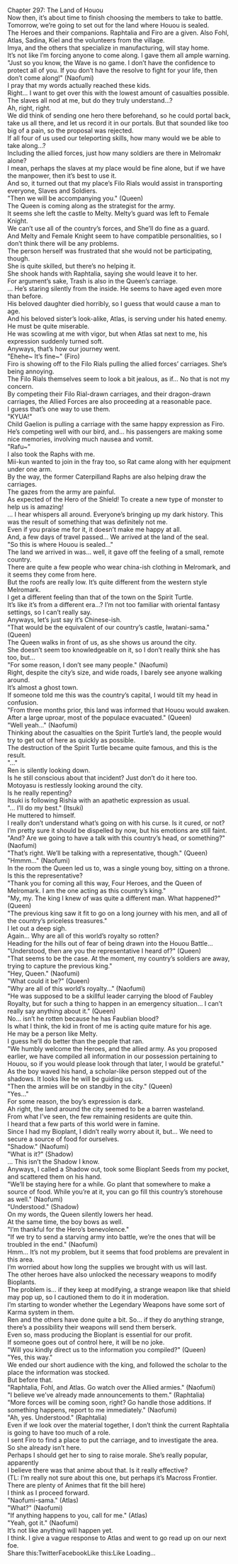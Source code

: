 <br/>
Chapter 297: The Land of Houou<br/>
Now then, it’s about time to finish choosing the members to take to battle.<br/>
Tomorrow, we’re going to set out for the land where Houou is sealed.<br/>
The Heroes and their companions. Raphtalia and Firo are a given. Also Fohl, Atlas, Sadina, Kiel and the volunteers from the village.<br/>
Imya, and the others that specialize in manufacturing, will stay home.<br/>
It’s not like I’m forcing anyone to come along. I gave them all ample warning.<br/>
"Just so you know, the Wave is no game. I don’t have the confidence to protect all of you. If you don’t have the resolve to fight for your life, then don’t come along!" (Naofumi)<br/>
I pray that my words actually reached these kids.<br/>
Right… I want to get over this with the lowest amount of casualties possible.<br/>
The slaves all nod at me, but do they truly understand…?<br/>
Ah, right, right.<br/>
We did think of sending one hero there beforehand, so he could portal back, take us all there, and let us record it in our portals. But that sounded like too big of a pain, so the proposal was rejected.<br/>
If all four of us used our teleporting skills, how many would we be able to take along…?<br/>
Including the allied forces, just how many soldiers are there in Melromakr alone?<br/>
I mean, perhaps the slaves at my place would be fine alone, but if we have the manpower, then it’s best to use it.<br/>
And so, it turned out that my place’s Filo Rials would assist in transporting everyone, Slaves and Soldiers.<br/>
"Then we will be accompanying you." (Queen)<br/>
The Queen is coming along as the strategist for the army.<br/>
It seems she left the castle to Melty. Melty’s guard was left to Female Knight.<br/>
We can’t use all of the country’s forces, and She’ll do fine as a guard.<br/>
And Melty and Female Knight seem to have compatible personalities, so I don’t think there will be any problems.<br/>
The person herself was frustrated that she would not be participating, though.<br/>
She is quite skilled, but there’s no helping it.<br/>
She shook hands with Raphtalia, saying she would leave it to her.<br/>
For argument’s sake, Trash is also in the Queen’s carriage.<br/>
… He’s staring silently from the inside. He seems to have aged even more than before.<br/>
His beloved daughter died horribly, so I guess that would cause a man to age.<br/>
And his beloved sister’s look-alike, Atlas, is serving under his hated enemy. He must be quite miserable.<br/>
He was scowling at me with vigor, but when Atlas sat next to me, his expression suddenly turned soft.<br/>
Anyways, that’s how our journey went.<br/>
"Ehehe~ It’s fine~" (Firo)<br/>
Firo is showing off to the Filo Rials pulling the allied forces’ carriages. She’s being annoying.<br/>
The Filo Rials themselves seem to look a bit jealous, as if… No that is not my concern.<br/>
By competing their Filo Rial-drawn carriages, and their dragon-drawn carriages, the Allied Forces are also proceeding at a reasonable pace.<br/>
I guess that’s one way to use them.<br/>
"KYUA!"<br/>
Child Gaelion is pulling a carriage with the same happy expression as Firo. He’s competing well with our bird, and… his passengers are making some nice memories, involving much nausea and vomit.<br/>
"Rafu~"<br/>
I also took the Raphs with me.<br/>
Mii-kun wanted to join in the fray too, so Rat came along with her equipment under one arm.<br/>
By the way, the former Caterpilland Raphs are also helping draw the carriages.<br/>
The gazes from the army are painful.<br/>
As expected of the Hero of the Shield! To create a new type of monster to help us is amazing!<br/>
… I hear whispers all around. Everyone’s bringing up my dark history. This was the result of something that was definitely not me.<br/>
Even if you praise me for it, it doesn’t make me happy at all.<br/>
And, a few days of travel passed… We arrived at the land of the seal.<br/>
"So this is where Houou is sealed…"<br/>
The land we arrived in was… well, it gave off the feeling of a small, remote country.<br/>
There are quite a few people who wear china-ish clothing in Melromark, and it seems they come from here.<br/>
But the roofs are really low. It’s quite different from the western style Melromark.<br/>
I get a different feeling than that of the town on the Spirit Turtle.<br/>
It’s like it’s from a different era…? I’m not too familiar with oriental fantasy settings, so I can’t really say.<br/>
Anyways, let’s just say it’s Chinese-ish.<br/>
"That would be the equivalent of our country’s castle, Iwatani-sama." (Queen)<br/>
The Queen walks in front of us, as she shows us around the city.<br/>
She doesn’t seem too knowledgeable on it, so I don’t really think she has too, but…<br/>
"For some reason, I don’t see many people." (Naofumi)<br/>
Right, despite the city’s size, and wide roads, I barely see anyone walking around.<br/>
It’s almost a ghost town.<br/>
If someone told me this was the country’s capital, I would tilt my head in confusion.<br/>
"From three months prior, this land was informed that Houou would awaken. After a large uproar, most of the populace evacuated." (Queen)<br/>
"Well yeah…" (Naofumi)<br/>
Thinking about the casualties on the Spirit Turtle’s land, the people would try to get out of here as quickly as possible.<br/>
The destruction of the Spirit Turtle became quite famous, and this is the result.<br/>
"…"<br/>
Ren is silently looking down.<br/>
Is he still conscious about that incident? Just don’t do it here too.<br/>
Motoyasu is restlessly looking around the city.<br/>
Is he really repenting?<br/>
Itsuki is following Rishia with an apathetic expression as usual.<br/>
"… I’ll do my best." (Itsuki)<br/>
He muttered to himself.<br/>
I really don’t understand what’s going on with his curse. Is it cured, or not?<br/>
I’m pretty sure it should be dispelled by now, but his emotions are still faint.<br/>
"And? Are we going to have a talk with this country’s head, or something?" (Naofumi)<br/>
"That’s right. We’ll be talking with a representative, though." (Queen)<br/>
"Hmmm…" (Naofumi)<br/>
In the room the Queen led us to, was a single young boy, sitting on a throne.<br/>
Is this the representative?<br/>
"Thank you for coming all this way, Four Heroes, and the Queen of Melromark. I am the one acting as this country’s king."<br/>
"My, my. The king I knew of was quite a different man. What happened?" (Queen)<br/>
"The previous king saw it fit to go on a long journey with his men, and all of the country’s priceless treasures."<br/>
I let out a deep sigh.<br/>
Again… Why are all of this world’s royalty so rotten?<br/>
Heading for the hills out of fear of being drawn into the Houou Battle…<br/>
"Understood, then are you the representative I heard of?" (Queen)<br/>
"That seems to be the case. At the moment, my country’s soldiers are away, trying to capture the previous king."<br/>
"Hey, Queen." (Naofumi)<br/>
"What could it be?" (Queen)<br/>
"Why are all of this world’s royalty…" (Naofumi)<br/>
"He was supposed to be a skillful leader carrying the blood of Faubley Royalty, but for such a thing to happen in an emergency situation… I can’t really say anything about it." (Queen)<br/>
No… isn’t he rotten because he has Faublian blood?<br/>
Is what I think, the kid in front of me is acting quite mature for his age.<br/>
He may be a person like Melty.<br/>
I guess he’ll do better than the people that ran.<br/>
"We humbly welcome the Heroes, and the allied army. As you proposed earlier, we have compiled all information in our possession pertaining to Houou, so if you would please look through that later, I would be grateful."<br/>
As the boy waved his hand, a scholar-like person stepped out of the shadows. It looks like he will be guiding us.<br/>
"Then the armies will be on standby in the city." (Queen)<br/>
"Yes…"<br/>
For some reason, the boy’s expression is dark.<br/>
Ah right, the land around the city seemed to be a barren wasteland.<br/>
From what I’ve seen, the few remaining residents are quite thin.<br/>
I heard that a few parts of this world were in famine.<br/>
Since I had my Bioplant, I didn’t really worry about it, but… We need to secure a source of food for ourselves.<br/>
"Shadow." (Naofumi)<br/>
"What is it?" (Shadow)<br/>
… This isn’t the Shadow I know.<br/>
Anyways, I called a Shadow out, took some Bioplant Seeds from my pocket, and scattered them on his hand.<br/>
"We’ll be staying here for a while. Go plant that somewhere to make a source of food. While you’re at it, you can go fill this country’s storehouse as well." (Naofumi)<br/>
"Understood." (Shadow)<br/>
On my words, the Queen silently lowers her head.<br/>
At the same time, the boy bows as well.<br/>
"I’m thankful for the Hero’s benevolence."<br/>
"If we try to send a starving army into battle, we’re the ones that will be troubled in the end." (Naofumi)<br/>
Hmm… It’s not my problem, but it seems that food problems are prevalent in this area.<br/>
I’m worried about how long the supplies we brought with us will last.<br/>
The other heroes have also unlocked the necessary weapons to modify Bioplants.<br/>
The problem is… if they keep at modifying, a strange weapon like that shield may pop up, so I cautioned them to do it in moderation.<br/>
I’m starting to wonder whether the Legendary Weapons have some sort of Karma system in them.<br/>
Ren and the others have done quite a bit. So… if they do anything strange, there’s a possibility their weapons will send them berserk.<br/>
Even so, mass producing the Bioplant is essential for our profit.<br/>
If someone goes out of control here, it will be no joke.<br/>
"Will you kindly direct us to the information you compiled?" (Queen)<br/>
"Yes, this way."<br/>
We ended our short audience with the king, and followed the scholar to the place the information was stocked.<br/>
But before that.<br/>
"Raphtalia, Fohl, and Atlas. Go watch over the Allied armies." (Naofumi)<br/>
"I believe we’ve already made announcements to them." (Raphtalia)<br/>
"More forces will be coming soon, right? Go handle those additions. If something happens, report to me immediately." (Naofumi)<br/>
"Ah, yes. Understood." (Raphtalia)<br/>
Even if we look over the material together, I don’t think the current Raphtalia is going to have too much of a role.<br/>
I sent Firo to find a place to put the carriage, and to investigate the area.<br/>
So she already isn’t here.<br/>
Perhaps I should get her to sing to raise morale. She’s really popular, apparently<br/>
I believe there was that anime about that. Is it really effective?<br/>
(TL: I’m really not sure about this one, but perhaps it’s Macross Frontier. There are plenty of Animes that fit the bill here)<br/>
I think as I proceed forward.<br/>
"Naofumi-sama." (Atlas)<br/>
"What?" (Naofumi)<br/>
"If anything happens to you, call for me." (Atlas)<br/>
"Yeah, got it." (Naofumi)<br/>
It’s not like anything will happen yet.<br/>
I think. I give a vague response to Atlas and went to go read up on our next foe.<br/>
Share this:TwitterFacebookLike this:Like Loading... <br/>

